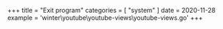 +++
title = "Exit program"
categories = [ "system" ]
date = 2020-11-28
example = 'winter\youtube\youtube-views\youtube-views.go'
+++
